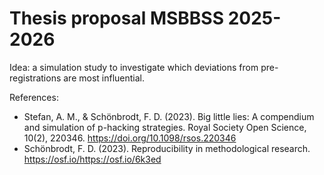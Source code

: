 # Thesis proposal MSBBSS 2025-2026

Idea: a simulation study to investigate which deviations from pre-registrations are most influential.

References:
- Stefan, A. M., & Schönbrodt, F. D. (2023). Big little lies: A compendium and simulation of p-hacking strategies. Royal Society Open Science, 10(2), 220346. https://doi.org/10.1098/rsos.220346
- Schönbrodt, F. D. (2023). Reproducibility in methodological research. https://osf.io/https://osf.io/6k3ed

